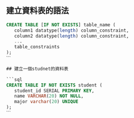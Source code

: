 ## 建立資料表的語法

```sql
CREATE TABLE [IF NOT EXISTS] table_name (
   column1 datatype(length) column_constraint,
   column2 datatype(length) column_constraint,
   ...
   table_constraints
);
ˋˋˋ

## 建立一個studnet的資料表

```sql
CREATE TABLE IF NOT EXISTS student (
   student_id SERIAL PRIMARY KEY,
   name VARCHAR(20) NOT NULL,
   major varchar(20) UNIQUE
);
ˋˋˋ
